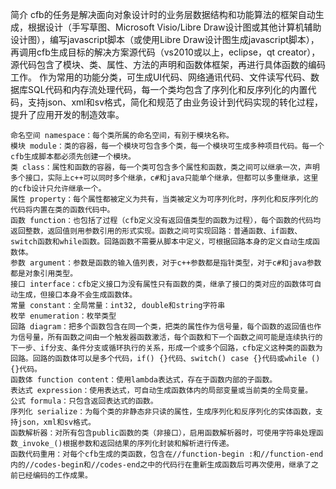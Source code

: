 简介
cfb的任务是解决面向对象设计时的业务层数据结构和功能算法的框架自动生成，根据设计（手写草图、Microsoft Visio/Libre Draw设计图或其他计算机辅助设计图），编写javascript脚本（或使用Libre Draw设计图生成javascript脚本），再调用cfb生成目标的解决方案源代码（vs2010或以上，eclipse，qt creator），源代码包含了模块、类、属性、方法的声明和函数体框架，再进行具体函数的编码工作。
作为常用的功能分类，可生成UI代码、网络通讯代码、文件读写代码、数据库SQL代码和内存流处理代码，每一个类均包含了序列化和反序列化的内置代码，支持json、xml和sv格式，简化和规范了由业务设计到代码实现的转化过程，提升了应用开发的制造效率。

    命名空间 namespace：每个类所属的命名空间，有别于模块名称。
    模块 module：类的容器，每一个模块可包含多个类，每一个模块可生成多种项目代码。每一个cfb生成脚本都必须先创建一个模块。
    类 class：属性和函数的容器，每一个类可包含多个属性和函数，类之间可以继承一次，声明多个接口，实际上c++可以同时多个继承，c#和java只能单个继承，但都可以多重继承，这里的cfb设计只允许继承一个。
    属性 property：每个属性都被定义为共有，当类被定义为可序列化时，序列化和反序列化的代码将内置在类的函数代码中。
    函数 function：也包括了过程（cfb定义没有返回值类型的函数为过程），每个函数的代码均返回整数，返回值则用参数引用的形式实现。函数之间可实现回路：普通函数、if函数、switch函数和while函数。回路函数不需要从脚本中定义，可根据回路本身的定义自动生成函数体。
    参数 argument：参数是函数的输入值列表，对于c++参数都是指针类型，对于c#和java参数都是对象引用类型。
    接口 interface：cfb定义接口为没有属性只有函数的类，继承了接口的类对应的函数体可自动生成，但接口本身不会生成函数体。
    常量 constant：全局常量：int32, double和string字符串
    枚举 enumeration：枚举类型
    回路 diagram：把多个函数包含在同一个类，把类的属性作为信号量，每个函数的返回值也作为信号量，所有函数之间由一个触发器函数激活，每个函数和下一个函数之间可能是连续执行的下一步、if分支、条件分支或循环执行的关系，形成一个或多个回路，cfb定义这种类的函数为回路。回路的函数体可以是多个代码，if() {}代码、switch() case {}代码或while () {}代码。
    函数体 function content：使用lambda表达式，存在于函数内部的子函数。
    表达式 expression：使用表达式，可自动生成函数体内的局部变量或当前类的全局变量。
    公式 formula：只包含返回表达式的函数。
    序列化 serialize：为每个类的非静态非只读的属性，生成序列化和反序列化的实体函数，支持json，xml和sv格式。
    函数解析器：对所有包含public函数的类（非接口），启用函数解析器时，可使用字符串处理函数_invoke_()根据参数和返回结果的序列化封装和解析进行传递。
    函数代码重用：对每个cfb生成的类函数，包含在//function-begin :和//function-end内的//codes-begin和//codes-end之中的代码行在重新生成函数后可再次使用，继承了之前已经编码的工作成果。
